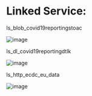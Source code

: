 # Linked Service:

ls_blob_covid19reportingstoac

![image](https://user-images.githubusercontent.com/30026192/148940127-77736fe9-c9fc-4f85-8603-3526f156f9e8.png)

ls_dl_covid19reportingdtlk

![image](https://user-images.githubusercontent.com/30026192/148940255-5940b9f6-6527-49bd-a559-db0da6b1f266.png)

ls_http_ecdc_eu_data

![image](https://user-images.githubusercontent.com/30026192/148940545-351fa4f9-145b-4ad6-a83b-6bc094063de0.png)

